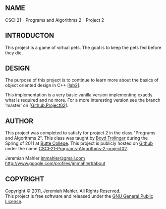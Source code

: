 
NAME
----

CSCI 21 - Programs and Algorithms 2 - Project 2

INTRODUCTON
-----------

This project is a game of virtual pets.
The goal is to keep the pets fed before they die.

DESIGN
------

The purpose of this project is to continue to learn more about
the basics of object oriented design in C++ [[lab2][lab2]].

 [lab2]: http://foobt.net/csci21/S3513_11/labs/lab2.html

This implementation is a very basic vanilla version implementing
exactly what is required and no more.
For a more interesting version see the branch 'master'
on [[Github:Project02][prj2]].

  [prj2]: https://github.com/jmahler/CSCI-21-Programs-Algorithms-2-project02

AUTHOR
------

This project was completed to satisfy for project 2 
in the class "Programs and Algorithms 2".
This class was taught by [Boyd Trolinger][boyd] during the Spring of
2011 at [Butte College][butte].
This project is publicly hosted on [Github][gith] under the name [CSCI-21-Programs-Algorithms-2-project02][gitprj2].

 [butte]: http://www.butte.edu
 [boyd]: http://www.foobt.net
 [gitprj2]: https://github.com/jmahler/CSCI-21-Programs-Algorithms-2-project02
 [gith]: http://github.com

Jeremiah Mahler <jmmahler@gmail.com><br>
<http://www.google.com/profiles/jmmahler#about>

COPYRIGHT
---------

Copyright &copy; 2011, Jeremiah Mahler.  All Rights Reserved.<br>
This project is free software and released under
the [GNU General Public License][gpl].

 [gpl]: http://www.gnu.org/licenses/gpl.html

